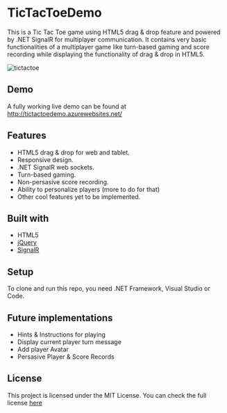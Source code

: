 # TicTacToeDemo
This is a Tic Tac Toe game using HTML5 drag & drop feature and powered by .NET SignalR for multiplayer communication. It contains very basic functionalities of a multiplayer game like turn-based gaming and score recording while displaying the functionality of drag & drop in HTML5.

![tictactoe](https://cloud.githubusercontent.com/assets/7382719/25563392/52df767e-2da4-11e7-80b5-c2299d392e33.png)


## Demo

A fully working live demo can be found at http://tictactoedemo.azurewebsites.net/


## Features

* HTML5 drag & drop for web and tablet.
* Responsive design.
* .NET SignalR web sockets.
* Turn-based gaming.
* Non-persasive score recording.
* Ability to personalize players (more to do for that)
* Other cool features yet to be implemented.

## Built with

* HTML5
* [jQuery](https://jquery.com/)
* [SignalR](https://www.asp.net/signalr)

## Setup

To clone and run this repo, you need .NET Framework, Visual Studio or Code.

## Future implementations

* Hints & Instructions for playing
* Display current player turn message
* Add player Avatar
* Persasive Player & Score Records

## License

This project is licensed under the MIT License. You can check the full license [here](https://github.com/samizan/TicTacToeDemo/blob/master/LICENSE)
